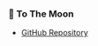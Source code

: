 <!--
# 👋 About Me

제가 직접 개발한 온라인 독립영화 서비스를 통해 미국 대학교에서 영화제를 개최한 경험은 웹 개발자가 되고자 하는 목표를 갖게 된 계기였습니다. 제가 기획한 서비스는 독립영화 감독님들이 자신의 영화를 세상에 공개할 수 있는 기회를 제공했으며, 그 과정에서 큰 보람을 느꼈습니다. 세상에 선한 영향력을 미칠 수 있는, 무궁무진한 가능성을 가진 서비스를 만드는 웹 개발자가 되기 위해 끊임없이 노력하겠습니다.

---

## 🛠 Technical Skills

- **Web Development**
  ![HTML](https://img.shields.io/badge/-HTML-E34F26?style=flat-square&logo=html5&logoColor=white)
  ![CSS](https://img.shields.io/badge/-CSS-1572B6?style=flat-square&logo=css3&logoColor=white)
  ![JavaScript](https://img.shields.io/badge/-JavaScript-F7DF1E?style=flat-square&logo=javascript&logoColor=black)
  ![React](https://img.shields.io/badge/-React-61DAFB?style=flat-square&logo=react&logoColor=black)
  ![Node.js](https://img.shields.io/badge/-Node.js-339933?style=flat-square&logo=node.js&logoColor=white)
  ![AWS](https://img.shields.io/badge/-AWS-232F3E?style=flat-square&logo=amazon-aws&logoColor=white)
  ![GCP](https://img.shields.io/badge/-GCP-4285F4?style=flat-square&logo=google-cloud&logoColor=white)


- **Data Analysis & AI**
 ![Python](https://img.shields.io/badge/-Python-3776AB?style=flat-square&logo=python&logoColor=white)
 ![Numpy](https://img.shields.io/badge/-Numpy-013243?style=flat-square&logo=numpy&logoColor=white)
 ![Pandas](https://img.shields.io/badge/-Pandas-150458?style=flat-square&logo=pandas&logoColor=white)
 ![Matplotlib](https://img.shields.io/badge/-Matplotlib-11557C?style=flat-square&logo=plotly&logoColor=white)
 ![Scikit-learn](https://img.shields.io/badge/-Scikit--learn-F7931E?style=flat-square&logo=scikit-learn&logoColor=white)
 ![Seaborn](https://img.shields.io/badge/-Seaborn-3776AB?style=flat-square&logo=python&logoColor=white)
 ![TensorFlow](https://img.shields.io/badge/-TensorFlow-FF6F00?style=flat-square&logo=tensorflow&logoColor=white)
 ![OpenCV](https://img.shields.io/badge/-OpenCV-5C3EE8?style=flat-square&logo=opencv&logoColor=white)
 ![Yolo v8](https://img.shields.io/badge/-YOLOv8-00FFFF?style=flat-square&logo=yolo&logoColor=white)



---

## 📂 Projects

### 🎬 온라인 독립영화 플랫폼
- **Project Name:** Undergnd  
- **Period:** 2023.4 - 2024.2  
- **Description:** 독립영화 환경을 개선하기 위해 온라인 독립영화 플랫폼을 구축. 사용자 화면(OTT 서비스)과 관리자 화면으로 구성되며, CSUMB에서 Online Film Festival을 개최함.  
- **Role:** 팀 운영, 서비스 기획 및 설계, 와이어프레임 제작  
- **Tech Stack:**  
  - Figma, React, Node.js, Git  
  - AWS (Amazon Route 53), GCP (Compute Engine, Cloud Storage, Cloud DNS)  
- **Links:**  
  - [GitHub Repository](https://github.com/moonjiuk/undergnd)

---

### 🌠 영화 포스터 생성 AI
- **Period:** 2024.9 - 2024.11  
- **Description:** 영화 동영상과 정보를 활용해 포스터를 자동 생성하는 AI 구현  
- **Role:** 1인 개발  
- **Tech Stack:** Python, Pandas, Numpy, OpenCV, YOLOv8, Tensorflow 
- **Links:**  
  - [GitHub Repository](https://github.com/moonjiuk/poster-ai)

---

### 🏔️ 등산 위험지역 지도 서비스
- **Period:** 2024.4 - 2024.9  
- **Description:** 등산 사고를 예방하기 위한 위험지역 정보 제공 서비스 구축  
- **Role:** 1인 개발  
- **Tech Stack:**  
  - HTML, CSS, JavaScript, React  
  - Kakao Map API, Gemini API  
  - Python (Numpy, Pandas)  
- **Links:**  
  - [Website](https://moonjiuk.github.io/safehikingtour/)  
  - [GitHub Repository](https://github.com/moonjiuk/safehikingtour)

---
-->

### 🌙 To The Moon
  - [GitHub Repository](https://github.com/moonjiuk/to-the-moon)


